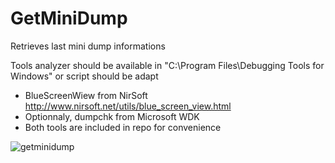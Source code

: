 # GetMiniDump
Retrieves last mini dump informations

Tools analyzer should be available in "C:\Program Files\Debugging Tools for Windows\" or script should be adapt
- BlueScreenWiew from NirSoft http://www.nirsoft.net/utils/blue_screen_view.html
- Optionnaly, dumpchk from Microsoft WDK
- Both tools are included in repo for convenience

![getminidump](https://user-images.githubusercontent.com/108308/35745344-405c8152-0843-11e8-9a7c-0d6a760843f4.png)
